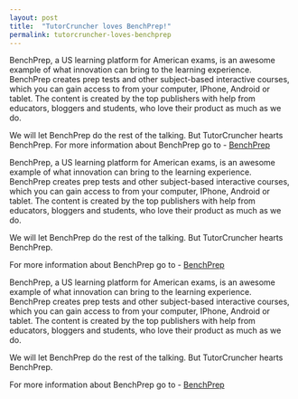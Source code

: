 ```yaml
---
layout: post
title:  "TutorCruncher loves BenchPrep!"
permalink: tutorcruncher-loves-benchprep
---
```

BenchPrep, a US learning platform for American exams, is an awesome example of
what innovation can bring to the learning experience. BenchPrep creates prep
tests and other subject-based interactive courses, which you can gain access
to from your computer, IPhone, Android or tablet. The content is created by
the top publishers with help from educators, bloggers and students, who love
their product as much as we do.

We will let BenchPrep do the rest of the talking. But TutorCruncher hearts
BenchPrep.  For more information about BenchPrep go to - [ BenchPrep
](https://benchprep.com/)

BenchPrep, a US learning platform for American exams, is an awesome example of
what innovation can bring to the learning experience. BenchPrep creates prep
tests and other subject-based interactive courses, which you can gain access
to from your computer, IPhone, Android or tablet. The content is created by
the top publishers with help from educators, bloggers and students, who love
their product as much as we do.

We will let BenchPrep do the rest of the talking. But TutorCruncher hearts
BenchPrep.

For more information about BenchPrep go to - [ BenchPrep
](https://benchprep.com/)

BenchPrep, a US learning platform for American exams, is an awesome example of
what innovation can bring to the learning experience. BenchPrep creates prep
tests and other subject-based interactive courses, which you can gain access
to from your computer, IPhone, Android or tablet. The content is created by
the top publishers with help from educators, bloggers and students, who love
their product as much as we do.

We will let BenchPrep do the rest of the talking. But TutorCruncher hearts
BenchPrep.

For more information about BenchPrep go to - [ BenchPrep
](https://benchprep.com/)
